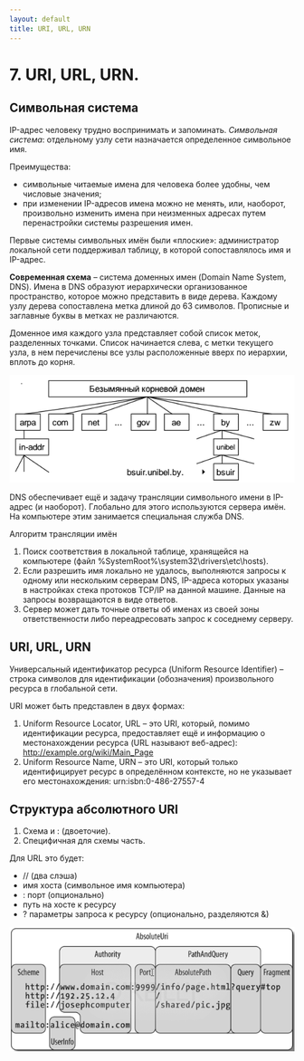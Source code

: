 ```yaml
---
layout: default
title: URI, URL, URN
---
```


# 7. URI, URL, URN.

## Символьная система

IP-адрес человеку трудно воспринимать и запоминать. *Символьная система*: отдельному узлу сети назначается определенное символьное имя.

Преимущества:

* символьные читаемые имена для человека более удобны, чем числовые значения;
* при изменении IP-адресов имена можно не менять, или, наоборот, произвольно изменить имена при неизменных адресах путем перенастройки системы разрешения имен.

Первые системы символьных имён были «плоские»: администратор локальной сети поддерживал таблицу, в которой сопоставлялось имя и IP-адрес.

**Современная схема** – система доменных имен (Domain Name System, DNS). Имена в DNS образуют иерархически организованное пространство, которое можно представить в виде дерева. Каждому узлу дерева сопоставлена метка длиной до 63 символов. Прописные и заглавные буквы в метках не различаются.

Доменное имя каждого узла представляет собой список меток, разделенных точками. Список начинается слева, с метки текущего узла, в нем перечислены все узлы расположенные вверх по иерархии, вплоть до корня.

![](images/chrome_2017-05-21_18-58-45.png)

DNS обеспечивает ещё и задачу трансляции символьного имени в IP-адрес (и наоборот). Глобально для этого используются сервера имён. На компьютере этим занимается специальная служба DNS.

Алгоритм трансляции имён

1. Поиск соответствия в локальной таблице, хранящейся на компьютере (файл %SystemRoot%\system32\drivers\etc\hosts).
2. Если разрешить имя локально не удалось, выполняются запросы к одному или нескольким серверам DNS, IP-адреса которых указаны в настройках стека протоков TCP/IP на данной машине. Данные на запросы возвращаются в виде ответов.
3. Сервер может дать точные ответы об именах из своей зоны ответственности либо переадресовать запрос к соседнему серверу.

## URI, URL, URN

Универсальный идентификатор ресурса (Uniform Resource Identifier) – строка символов для идентификации (обозначения) произвольного ресурса в глобальной сети.

URI может быть представлен в двух формах:

1. Uniform Resource Locator, URL – это URI, который, помимо идентификации ресурса, предоставляет ещё и информацию о местонахождении ресурса (URL называют веб-адрес): http://example.org/wiki/Main_Page
2. Uniform Resource Name, URN – это URI, который только идентифицирует ресурс в определённом контексте, но не указывает его местонахождения: urn:isbn:0-486-27557-4

## Структура абсолютного URI

1. Схема и : (двоеточие).
2. Специфичная для схемы часть.

Для URL это будет:

* // (два слэша)
* имя хоста (символьное имя компьютера)
* : порт (опционально)
* путь на хосте к ресурсу
* ? параметры запроса к ресурсу (опционально, разделяются &)

![](images/chrome_2017-05-21_18-59-03.png)